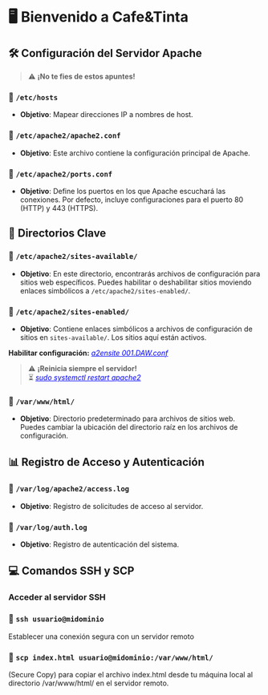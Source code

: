 # 🖥️ Bienvenido a Cafe&Tinta

## 🛠 Configuración del Servidor Apache

> ⚠️ **¡No te fies de estos apuntes!**

### 🔧 `/etc/hosts`
- **Objetivo**: Mapear direcciones IP a nombres de host.

### 🔧 `/etc/apache2/apache2.conf`
- **Objetivo**: Este archivo contiene la configuración principal de Apache.

### 🔧 `/etc/apache2/ports.conf`
- **Objetivo**: Define los puertos en los que Apache escuchará las conexiones. Por defecto, incluye configuraciones para el puerto 80 (HTTP) y 443 (HTTPS).

## 📁 Directorios Clave

### 🔧 `/etc/apache2/sites-available/`
- **Objetivo**: En este directorio, encontrarás archivos de configuración para sitios web específicos. Puedes habilitar o deshabilitar sitios moviendo enlaces simbólicos a `/etc/apache2/sites-enabled/`.

### 🔧 `/etc/apache2/sites-enabled/`
- **Objetivo**: Contiene enlaces simbólicos a archivos de configuración de sitios en `sites-available/`. Los sitios aquí están activos.

**Habilitar configuración:**
<font color="blue"><u>*a2ensite 001.DAW.conf*</u></font><br>
> ⚠️ **¡Reinicia siempre el servidor!** <br>
⏳ 
<font color="blue"><u>*sudo systemctl restart apache2*</u></font><br>
### 🔧 `/var/www/html/`
- **Objetivo**: Directorio predeterminado para archivos de sitios web. Puedes cambiar la ubicación del directorio raíz en los archivos de configuración.

## 📊 Registro de Acceso y Autenticación

### 🔧 `/var/log/apache2/access.log`
- **Objetivo**: Registro de solicitudes de acceso al servidor.

### 🔧 `/var/log/auth.log`
- **Objetivo**: Registro de autenticación del sistema.

## 💻 Comandos SSH y SCP

### Acceder al servidor SSH

### 🔐 `ssh usuario@midominio`
Establecer una conexión segura con un servidor remoto

### 🔐 `scp index.html usuario@midominio:/var/www/html/`
(Secure Copy) para copiar el archivo index.html desde tu máquina local al directorio /var/www/html/ en el servidor remoto.

